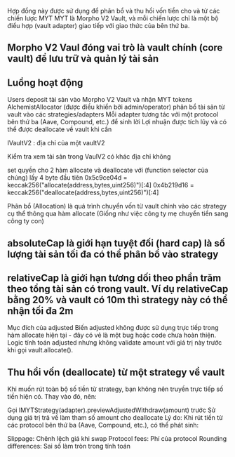 Hợp đồng này được sử dụng để phân bổ và thu hồi vốn tiền cho và từ các chiến lược MYT
MYT là Morpho V2 Vault, và mỗi chiến lược chỉ là một bộ điều hợp (vault adapter) giao tiếp với giao thức của bên thứ ba.

## Morpho V2 Vaul đóng vai trò là vault chính (core vault) để lưu trữ và quản lý tài sản

## Luồng hoạt động

Users deposit tài sản vào Morpho V2 Vault và nhận MYT tokens
AlchemistAllocator (được điều khiển bởi admin/operator) phân bổ tài sản từ vault vào các strategies/adapters
Mỗi adapter tương tác với một protocol bên thứ ba (Aave, Compound, etc.) để sinh lời
Lợi nhuận được tích lũy và có thể được deallocate về vault khi cần

IVaultV2 : địa chỉ của một vaultV2

Kiểm tra xem tài sản trong VaulV2 có khác địa chỉ không

set quyền cho 2 hàm allocate và deallocate với (function selector của chúng) lấy 4 byte đầu tiên
0x5c9ce04d = keccak256("allocate(address,bytes,uint256)")[:4]
0x4b219d16 = keccak256("deallocate(address,bytes,uint256)")[:4]

Phân bổ (Allocation) là quá trình chuyển vốn từ vault chính vào các strategy cụ thể thông qua hàm allocate (Giống như việc công ty mẹ chuyển tiền sang công ty con)

## absoluteCap là giới hạn tuyệt đối (hard cap) là số lượng tài sản tối đa có thể phân bổ vào strategy

## relativeCap là giới hạn tương dối theo phần trăm theo tổng tài sản có trong vault. Ví dụ relativeCap bằng 20% và vault có 10m thì strategy này có thể nhận tối đa 2m

Mục đích của adjusted
Biến adjusted không được sử dụng trực tiếp trong hàm allocate hiện tại - đây có vẻ là một bug hoặc code chưa hoàn thiện. Logic tính toán adjusted nhưng không validate amount với giá trị này trước khi gọi vault.allocate().

## Thu hồi vốn (deallocate) từ một strategy về vault

Khi muốn rút toàn bộ số tiền từ strategy, bạn không nên truyền trực tiếp số tiền hiện có. Thay vào đó, nên:

Gọi IMYTStrategy(adapter).previewAdjustedWithdraw(amount) trước
Sử dụng giá trị trả về làm tham số amount cho deallocate
Lý do: Khi rút tiền từ các protocol bên thứ ba (Aave, Compound, etc.), có thể phát sinh:

Slippage: Chênh lệch giá khi swap
Protocol fees: Phí của protocol
Rounding differences: Sai số làm tròn trong tính toán

